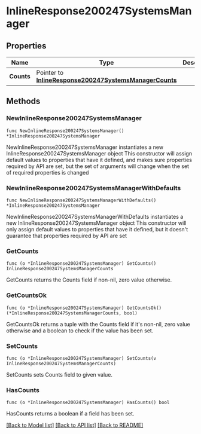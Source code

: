 # InlineResponse200247SystemsManager

## Properties

Name | Type | Description | Notes
------------ | ------------- | ------------- | -------------
**Counts** | Pointer to [**InlineResponse200247SystemsManagerCounts**](InlineResponse200247SystemsManagerCounts.md) |  | [optional] 

## Methods

### NewInlineResponse200247SystemsManager

`func NewInlineResponse200247SystemsManager() *InlineResponse200247SystemsManager`

NewInlineResponse200247SystemsManager instantiates a new InlineResponse200247SystemsManager object
This constructor will assign default values to properties that have it defined,
and makes sure properties required by API are set, but the set of arguments
will change when the set of required properties is changed

### NewInlineResponse200247SystemsManagerWithDefaults

`func NewInlineResponse200247SystemsManagerWithDefaults() *InlineResponse200247SystemsManager`

NewInlineResponse200247SystemsManagerWithDefaults instantiates a new InlineResponse200247SystemsManager object
This constructor will only assign default values to properties that have it defined,
but it doesn't guarantee that properties required by API are set

### GetCounts

`func (o *InlineResponse200247SystemsManager) GetCounts() InlineResponse200247SystemsManagerCounts`

GetCounts returns the Counts field if non-nil, zero value otherwise.

### GetCountsOk

`func (o *InlineResponse200247SystemsManager) GetCountsOk() (*InlineResponse200247SystemsManagerCounts, bool)`

GetCountsOk returns a tuple with the Counts field if it's non-nil, zero value otherwise
and a boolean to check if the value has been set.

### SetCounts

`func (o *InlineResponse200247SystemsManager) SetCounts(v InlineResponse200247SystemsManagerCounts)`

SetCounts sets Counts field to given value.

### HasCounts

`func (o *InlineResponse200247SystemsManager) HasCounts() bool`

HasCounts returns a boolean if a field has been set.


[[Back to Model list]](../README.md#documentation-for-models) [[Back to API list]](../README.md#documentation-for-api-endpoints) [[Back to README]](../README.md)


